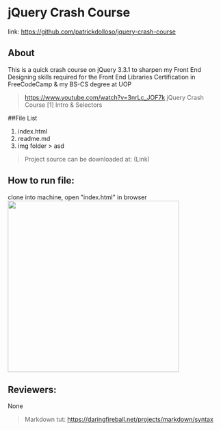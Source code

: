 # jQuery Crash Course
link: https://github.com/patrickdolloso/jquery-crash-course

## About 
This is a quick crash course on jQuery 3.3.1 to sharpen my Front End Designing skills required for the Front End Libraries Certification in FreeCodeCamp & my BS-CS degree at UOP

> https://www.youtube.com/watch?v=3nrLc_JOF7k
> jQuery Crash Course [1] Intro & Selectors

##File List
1. index.html
2. readme.md
3. img folder > asd

> Project source can be downloaded at:
> (Link)

## How to run file:
clone into machine, open "index.html" in browser
<br />
<img src="#" width="400px">

## Reviewers:
None

> Markdown tut:
> https://daringfireball.net/projects/markdown/syntax